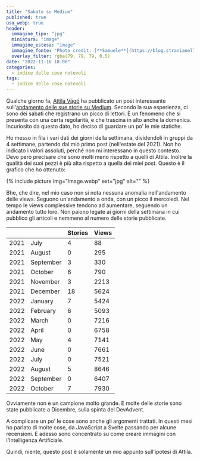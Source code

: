 ```yaml
---
title: "Sabato su Medium"
published: true
usa_webp: true
header:
  immagine_tipo: "jpg"
  miniatura: "image"
  immagine_estesa: "image"
  immagine_fonte: "Photo credit: [**Samuele**](https://blog.stranianelli.com/)"
  overlay_filter: rgba(79, 79, 79, 0.5)
date: "2022-11-16 18:00"
categories:
  - indice delle cose notevoli
tags:
  - indice delle cose notevoli
---
```


Qualche giorno fa, [Attila Vágó](https://attilavago.medium.com/) ha pubblicato un post interessante sull'[andamento delle sue storie su Medium](https://attilavago.medium.com/saturdays-are-weird-on-medium-31b1fbdf6631). Secondo la sua esperienza, ci sono dei sabati che registrano un picco di lettori. È un fenomeno che si presenta con una certa regolarità, e che trascina in alto anche la domenica. Incuriosito da questo dato, ho deciso di guardare un po' le mie statiche.

Ho messo in fila i vari dati dei giorni della settimana, dividendoli in gruppi da 4 settimane, partendo dal mio primo post (nell'estate del 2021). Non ho indicato i valori assoluti, perché non mi interessano in questo contesto. Devo però precisare che sono molti meno rispetto a quelli di Attila. Inoltre la qualità dei suoi pezzi è più alta rispetto a quella dei miei post. Questo è il grafico che ho ottenuto:

{% include picture img="image.webp" ext="jpg" alt="" %}

Bhe, che dire, nel mio caso non si nota nessuna anomalia nell'andamento delle views. Seguono un'andamento a onda, con un picco il mercoledì. Nel tempo le views complessive tendono ad aumentare, seguendo un andamento tutto loro. Non paiono legate ai giorni della settimana in cui pubblico gli articoli e nemmeno al numero delle storie pubblicate.

|      |           | Stories | Views |
| ---- | --------- | ------- | ----- |
| 2021 | July      | 4       | 88    |
| 2021 | August    | 0       | 295   |
| 2021 | September | 3       | 330   |
| 2021 | October   | 6       | 790   |
| 2021 | November  | 3       | 2213  |
| 2021 | December  | 18      | 5624  |
| 2022 | January   | 7       | 5424  |
| 2022 | February  | 6       | 5093  |
| 2022 | March     | 0       | 7216  |
| 2022 | April     | 0       | 6758  |
| 2022 | May       | 4       | 7141  |
| 2022 | June      | 0       | 7661  |
| 2022 | July      | 0       | 7521  |
| 2022 | August    | 5       | 8646  |
| 2022 | September | 0       | 6407  |
| 2022 | October   | 7       | 7930  |

Ovviamente non è un campione molto grande. E molte delle storie sono state pubblicate a Dicembre, sulla spinta del DevAdvent.

A complicare un po' le cose sono anche gli argomenti trattati. In questi mesi ho parlato di molte cose, da JavaScript a Svelte passando per alcune recensioni. E adesso sono concentrato su come creare immagini con l'Intelligenza Artificiale.

Quindi, niente, questo post è solamente un mio appunto sull'ipotesi di Attila.
